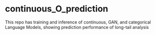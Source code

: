 # continuous_O_prediction
This repo has training and inference of continuous, GAN, and categorical Language Models, showing prediction performance of long-tail analysis
